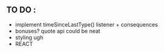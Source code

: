 ## TO DO :
* implement timeSinceLastType() listener + consequences
* bonuses? quote api could be neat
* styling ugh
* REACT